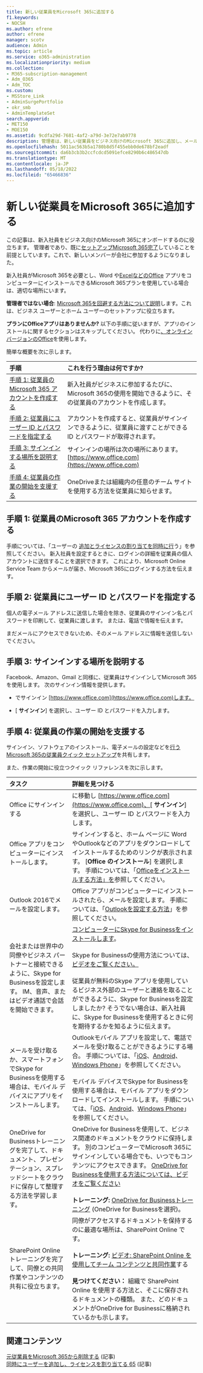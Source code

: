 ```yaml
---
title: 新しい従業員をMicrosoft 365に追加する
f1.keywords:
- NOCSH
ms.author: efrene
author: efrene
manager: scotv
audience: Admin
ms.topic: article
ms.service: o365-administration
ms.localizationpriority: medium
ms.collection:
- M365-subscription-management
- Adm_O365
- Adm_TOC
ms.custom:
- MSStore_Link
- AdminSurgePortfolio
- okr_smb
- AdminTemplateSet
search.appverid:
- MET150
- MOE150
ms.assetid: 9cdfa29d-7681-4af2-a79d-3e72e7ab9778
description: 管理者は、新しい従業員をビジネス向けのMicrosoft 365に追加し、メール、Skype、Office アプリにアクセスできるようにする方法について説明します。
ms.openlocfilehash: 5011ac563b5a1780b8d5f455ebb0de678bf2eadf
ms.sourcegitcommit: da6b3cb3b2ccfcdcd5091efce8290b6c486547db
ms.translationtype: MT
ms.contentlocale: ja-JP
ms.lasthandoff: 05/18/2022
ms.locfileid: "65466836"
---
```

# <a name="add-a-new-employee-to-microsoft-365"></a>新しい従業員をMicrosoft 365に追加する

この記事は、新入社員をビジネス向けのMicrosoft 365にオンボードするのに役立ちます。 管理者であり、既に[セットアップMicrosoft 365完了](../setup/setup.md)していることを前提としています。これで、新しいメンバーが会社に参加するようになりました。
  
新入社員がMicrosoft 365を必要とし、Word や[ExcelなどのOffice](https://products.office.com/business/compare-office-365-for-business-plans) アプリをコンピューターにインストールできるMicrosoft 365プランを使用している場合は、適切な場所にいます。 
  
 **管理者ではない場合**: [Microsoft 365を回避する方法について説明](https://support.microsoft.com/office/396b8d9e-e118-42d0-8a0d-87d1f2f055fb)します。これは、ビジネス ユーザーとホーム ユーザーのセットアップに役立ちます。 
  
 **プランにOfficeアプリはありませんか?** 以下の手順に従いますが、アプリのインストールに関するセクションはスキップしてください。 代わりに[、オンライン バージョンのOffice](https://support.microsoft.com/office/91a4ec74-67fe-4a84-a268-f6bdf3da1804)を使用します。 
  
簡単な概要を次に示します。 
  
|**手順**|**これを行う理由は何ですか?**|
|:-----|:-----|
|[手順 1: 従業員のMicrosoft 365 アカウントを作成する](#step-1-create-a-microsoft-365-account-for-the-employee) <br/> |新入社員がビジネスに参加するたびに、Microsoft 365の使用を開始できるように、その従業員のアカウントを作成します。  <br/> |
|[手順 2: 従業員にユーザー ID とパスワードを指定する](#step-2-give-the-employee-their-user-id-and-password) <br/> |アカウントを作成すると、従業員がサインインできるように、従業員に渡すことができる ID とパスワードが取得されます。  <br/> |
|[手順 3: サインインする場所を説明する](#step-3-explain-where-to-sign-in) <br/> |サインインの場所は次の場所にあります。 [https://www.office.com](https://www.office.com) <br/> |
|[手順 4: 従業員の作業の開始を支援する](#step-4-help-your-employee-get-started) <br/> |OneDriveまたは組織内の任意のチーム サイトを使用する方法を従業員に知らせます。  <br/> |
   
## <a name="step-1-create-a-microsoft-365-account-for-the-employee"></a>手順 1: 従業員のMicrosoft 365 アカウントを作成する


手順については、「ユーザーの [追加とライセンスの割り当てを同時に行](add-users.md)う」を参照してください。 新入社員を設定するときに、ログインの詳細を従業員の個人アカウントに送信することを選択できます。 これにより、Microsoft Online Service Team からメールが届き、Microsoft 365にログインする方法を伝えます。
  
## <a name="step-2-give-the-employee-their-user-id-and-password"></a>手順 2: 従業員にユーザー ID とパスワードを指定する


個人の電子メール アドレスに送信した場合を除き、従業員のサインイン名とパスワードを印刷して、従業員に渡します。 または、電話で情報を伝えます。
  
まだメールにアクセスできないため、そのメール アドレスに情報を送信しないでください。
  
## <a name="step-3-explain-where-to-sign-in"></a>手順 3: サインインする場所を説明する 


Facebook、Amazon、Gmail と同様に、従業員はサインインしてMicrosoft 365を使用します。 次のサインイン情報を提供します。
  
- でサインイン [https://www.office.com](https://www.office.com)します。
    
- [ **サインイン**] を選択し、ユーザー ID とパスワードを入力します。
    
## <a name="step-4-help-your-employee-get-started"></a>手順 4: 従業員の作業の開始を支援する


サインイン、ソフトウェアのインストール、電子メールの設定などを[行うMicrosoft 365の従業員クイック セットアップ](../setup/employee-quick-setup.md)を共有します。 
  
また、作業の開始に役立つクイック リファレンスを次に示します。
  
|**タスク**|**詳細を見つける**|
|:-----|:-----|
|Office にサインインする  <br/> |に移動し [https://www.office.com](https://www.office.com)、[ **サインイン**] を選択し、ユーザー ID とパスワードを入力します。  <br/> |
|Office アプリをコンピューターにインストールします。  <br/><br/> |サインインすると、ホーム ページに Word やOutlookなどのアプリをダウンロードしてインストールするためのリンクが表示されます。  [**Office のインストール**] を選択します。         手順については、「[Officeをインストールする方法」を](https://support.microsoft.com/office/4414eaaf-0478-48be-9c42-23adc4716658)参照してください。  <br/> |
|Outlook 2016でメールを設定します。  <br/> |Office アプリがコンピューターにインストールされたら、メールを設定します。 手順については、「[Outlookを設定する方法](https://support.microsoft.com/office/6e27792a-9267-4aa4-8bb6-c84ef146101b)」を参照してください。  <br/> |
|会社または世界中の同僚やビジネス パートナーと接続できるように、Skype for Businessを設定します。 IM、音声、またはビデオ通話で会話を開始できます。  <br/> |[コンピューターにSkype for Businessをインストールします](https://support.microsoft.com/office/8a0d4da8-9d58-44f9-9759-5c8f340cb3fb)。  <br/> <br/>Skype for Businessの使用方法については、[ビデオをご覧ください。](https://support.microsoft.com/office/3a21eca4-434d-41f1-ab06-3d4a268573b7) <br/> <br/>従業員が無料のSkype アプリを使用しているビジネス外部のユーザーと連絡を取ることができるように、Skype for Businessを設定しましたか? そうでない場合は、新入社員に、Skype for Businessを使用するときに何を期待するかを知るように伝えます。  <br/> |
|メールを受け取るか、スマートフォンでSkype for Businessを使用する場合は、モバイル デバイスにアプリをインストールします。  <br/> |Outlookモバイル アプリを設定して、電話でメールを受け取ることができるようにする場合。 手順については、「[iOS](https://support.microsoft.com/office/b2de2161-cc1d-49ef-9ef9-81acd1c8e234)、[Android](https://support.microsoft.com/office/886db551-8dfa-4fd5-b835-f8e532091872)、[Windows Phone](https://support.microsoft.com/office/181a112a-be92-49ca-ade5-399264b3d417)」を参照してください。 <br/> <br/>モバイル デバイスでSkype for Businessを使用する場合は、モバイル アプリをダウンロードしてインストールします。 手順については、「[iOS](https://support.microsoft.com/office/3239c8a3-cf55-4ff0-a967-5de51911c049#OS_Type=iOS)、[Android](https://support.microsoft.com/office/4d1b7dfa-5b0b-4868-bae5-25947fb99e6e#OS_Type=Android)、[Windows Phone](https://support.microsoft.com/office/4d1b7dfa-5b0b-4868-bae5-25947fb99e6e#OS_Type=Windows_Phone)」を参照してください。 <br/> |
|OneDrive for Businessトレーニングを完了して、ドキュメント、プレゼンテーション、スプレッドシートをクラウドに保存して整理する方法を学習します。  <br/> |OneDrive for Businessを使用して、ビジネス関連のドキュメントをクラウドに保持します。 別のコンピューターでMicrosoft 365にサインインしている場合でも、いつでもコンテンツにアクセスできます。 [OneDrive for Businessを使用する方法については、ビデオをご覧ください](https://support.microsoft.com/office/b30da4eb-ddd2-44b6-943b-e6fbfc6b8dde) <br/><br/> **トレーニング:** [OneDrive for Businessトレーニング](https://support.microsoft.com/office/1f608184-b7e6-43ca-8753-2ff679203132) (OneDrive for Businessを選択)。  <br/> |
|SharePoint Online トレーニングを完了して、同僚との共同作業やコンテンツの共有に役立ちます。  <br/> |同僚がアクセスするドキュメントを保持するのに最適な場所は、SharePoint Online です。  <br/> <br/>**トレーニング:** [ビデオ: SharePoint Online を使用してチーム コンテンツと共同作業](https://support.microsoft.com/office/c17b6824-cc22-478f-8757-497cc6b57121)する <br/><br/> **見つけてください：** 組織で SharePoint Online を使用する方法と、そこに保存されるドキュメントの種類。 また、どのドキュメントがOneDrive for Businessに格納されているかも示します。  <br/> |

## <a name="related-content"></a>関連コンテンツ

[元従業員をMicrosoft 365から削除する](remove-former-employee.md) (記事)\
[同時にユーザーを追加し、ライセンスを割り当てる 65](add-users.md) (記事)
